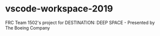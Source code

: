 # vscode-workspace-2019

FRC Team 1502's project for DESTINATION: DEEP SPACE - Presented by The Boeing Company
